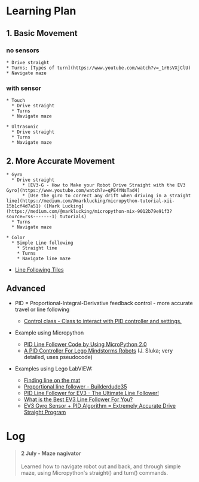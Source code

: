 # Learning Plan

## 1. Basic Movement
 ### no sensors 
    * Drive straight
    * Turns; [Types of turn](https://www.youtube.com/watch?v=_1r6sVXjClU)
    * Navigate maze
    
 ### with sensor
    * Touch
      * Drive straight
      * Turns
      * Navigate maze    
    
    * Ultrasonic
      * Drive straight
      * Turns
      * Navigate maze

## 2. More Accurate Movement
    * Gyro
      * Drive straight
          * [EV3-G - How to Make your Robot Drive Straight with the EV3 Gyro](https://www.youtube.com/watch?v=qPE4YNsTad4)
          * [Use the giro to correct any drift when driving in a straight line](https://medium.com/@marklucking/micropython-tutorial-xii-15b1cf4d7a51) ([Mark Lucking](https://medium.com/@marklucking/micropython-mix-9012b79e91f3?source=rss-------1) tutorials)
      * Turns
      * Navigate maze

    * Color
      * Simple Line following
        * Straight line
        * Turns
        * Navigate line maze

  * [Line Following Tiles](https://robotsquare.com/2012/11/28/line-following/)
## Advanced   

* PID = Proportional-Integral-Derivative feedback control - more accurate travel or line following
    * [Control class - Class to interact with PID controller and settings.](https://pybricks.github.io/ev3-micropython/motors.html) 
* Example using Micropython

    * [PID Line Follower Code by Using MicroPython 2.0](https://thecodingfun.com/2020/06/16/lego-mindstorms-ev3-pid-line-follower-code-by-using-micropython-2-0/)
    * [A PID Controller For Lego Mindstorms Robots](http://www.inpharmix.com/jps/PID_Controller_For_Lego_Mindstorms_Robots.html) (J. Sluka; very detailed, uses pseudocode)
* Examples using Lego LabVIEW: 
    * [Finding line on the mat](http://flltutorials.com/translations/en-us/RobotGame/FindingLines.pdf)
    * [Proportional line follower - Builderdude35](https://www.youtube.com/watch?v=uPFfevfpMxs)
    * [PID Line Follower for EV3 - The Ultimate Line Follower!](https://www.youtube.com/watch?v=AMBWV_HGYj4)
    * [What is the Best EV3 Line Follower For You?](https://www.youtube.com/watch?v=P50CE0xwhvo)
    * [EV3 Gyro Sensor + PID Algorithm = Extremely Accurate Drive Straight Program](https://www.youtube.com/watch?v=U-LdBQ-vBkg&t=140s)








# Log
> #### 2 July - Maze nagivator
> Learned how to navigate robot out and back, and through simple maze, using Micropython's straight() and turn() commands.
